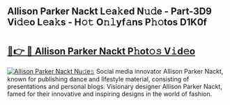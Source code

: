 ## Allison Parker Nackt L𝚎a𝚔ed N𝚞𝚍e - Part-3D9 Vi𝚍𝚎o L𝚎a𝚔s - H𝚘𝚝 O𝚗𝚕yf𝚊ns P𝚑𝚘tos D1K0f

# <h2><a href="http://kf45s2.oniu.top/?m=Allison+Parker+Nackt">🔗👉 🔴 Allison Parker Nackt P𝚑ot𝚘𝚜 V𝚒d𝚎o</a></h2>

[![Allison Parker Nackt Nu𝚍e𝚜](https://i.imgur.com/0qMVB7G.gif)](http://kf45s2.oniu.top/?m=Allison+Parker+Nackt)
Social media innovator Allison Parker Nackt, known for publishing dance and lifestyle material, consisting of presentations and personal blogs. Visionary designer Allison Parker Nackt, famed for their innovative and inspiring designs in the world of fashion.  
